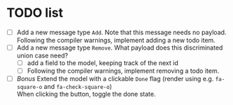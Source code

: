 # TODO list

- [ ] Add a new message type `Add`. Note that this message needs no payload.  
      Following the compiler warnings, implement adding a new todo item.
- [ ] Add a new message type `Remove`. What payload does this discriminated union case need?
    - [ ] add a field to the model, keeping track of the next id
    - [ ] Following the compiler warnings, implement removing a todo item.
- [ ] *Bonus* Extend the model with a clickable `Done` flag (render using e.g. `fa-square-o` and `fa-check-square-o`)  
      When clicking the button, toggle the done state.